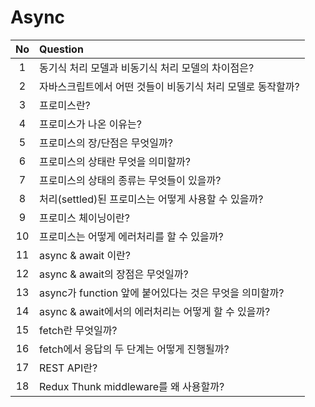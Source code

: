 # Async

| No  | Question                                                                            |
| :-: | :---------------------------------------------------------------------------------- |
|  1  | 동기식 처리 모델과 비동기식 처리 모델의 차이점은?                                        |
|  2  | 자바스크립트에서 어떤 것들이 비동기식 처리 모델로 동작할까?                               |
|  3  | 프로미스란?                                                                          |
|  4  | 프로미스가 나온 이유는?                                                               |
|  5  | 프로미스의 장/단점은 무엇일까?                                                         |
|  6  | 프로미스의 상태란 무엇을 의미할까?                                                     |
|  7  | 프로미스의 상태의 종류는 무엇들이 있을까?                                               |
|  8  | 처리(settled)된 프로미스는 어떻게 사용할 수 있을까?                                     |
|  9  | 프로미스 체이닝이란?                                                                  |
| 10  | 프로미스는 어떻게 에러처리를 할 수 있을까?                                              |
| 11  | async & await 이란?                                                                 |
| 12  | async & await의 장점은 무엇일까?                                                      |
| 13  | async가 function 앞에 붙어있다는 것은 무엇을 의미할까?                                  |
| 14  | async & await에서의 에러처리는 어떻게 할 수 있을까?                                     |
| 15  | fetch란 무엇일까?                                                                    |
| 16  | fetch에서 응답의 두 단계는 어떻게 진행될까?                                             |
| 17  | REST API란?                                                                         |
| 18  | Redux Thunk middleware를 왜 사용할까?                                                |